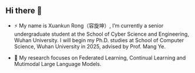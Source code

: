 ## Hi there 👋

- ⚡ My name is Xuankun Rong（容旋坤）, I’m currently a senior undergraduate student at the School of Cyber Science and Engineering, Wuhan University. I will begin my Ph.D. studies at School of Computer Science, Wuhan University in 2025, advised by Prof. Mang Ye.

- 🔭 My research focuses on Federated Learning, Continual Learning and Mutimodal Large Language Models.

<!--
**XuankunRong/XuankunRong** is a ✨ _special_ ✨ repository because its `README.md` (this file) appears on your GitHub profile.

Here are some ideas to get you started:

- 🔭 I’m currently working on ...
- 🌱 I’m currently learning ...
- 👯 I’m looking to collaborate on ...
- 🤔 I’m looking for help with ...
- 💬 Ask me about ...
- 📫 How to reach me: ...
- 😄 Pronouns: ...
- ⚡ Fun fact: ...
-->
